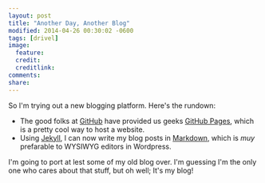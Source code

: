 ```yaml
---
layout: post
title: "Another Day, Another Blog"
modified: 2014-04-26 00:30:02 -0600
tags: [drivel]
image:
  feature:
  credit:
  creditlink:
comments:
share:
---
```


So I'm trying out a new blogging platform. Here's the rundown:

- The good folks at <a href="http://github.com" target="_blank">GitHub</a> have provided us geeks <a href="http://pages.github.com" target="_blank">GitHub Pages</a>, which is a pretty cool way to host a website.
- Using <a href="http://jekyllrb.com" target="_blank">Jekyll</a>, I can now write my blog posts in <a href="https://daringfireball.net/projects/markdown/" target="_blank">Markdown</a>, which is *muy* prefarable to WYSIWYG editors in Wordpress.

I'm going to port at lest some of my old blog over. I'm guessing I'm the only one who cares about that stuff, but oh well; It's my blog!
